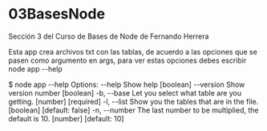 # 03BasesNode
Sección 3 del Curso de Bases de Node de Fernando Herrera

Esta app crea archivos txt con las tablas, de acuerdo a las opciones que se pasen como argumento en args, para ver estas opciones debes escribir node app --help

$ node app --help
Options:
      --help     Show help                                             [boolean]
      --version  Show version number                                   [boolean]
  -b, --base     Let you select what table are you getting.  [number] [required]
  -l, --list     Show you the tables that are in the file.
                                                      [boolean] [default: false]
  -n, --number   The last number to be multiplied, the default is 10.
                                                          [number] [default: 10]
